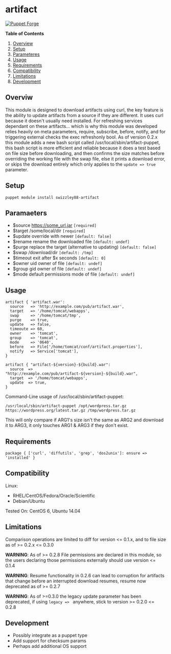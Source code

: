 # artifact #

[![Puppet Forge](https://img.shields.io/badge/puppetforge-v0.3.1-blue.svg)](https://forge.puppetlabs.com/swizzley88/artifact)

**Table of Contents**

1. [Overview](#overview)
2. [Setup](#setup)
3. [Parameteres](#parameters)
4. [Usage](#usage)
5. [Requirements](#requirements)
6. [Compatibility](#compatibility)
7. [Limitations](#limitations)
8. [Development](#development)

## Overviw

This module is designed to download artifacts using curl, the key feature is the ability to update artifacts from a source if they are different. It uses curl because it doesn't usually need installed. For refreshing services dependant on these artifacts... which is why this module was developed relies heavily on meta parameters, require, subscribe, before, notify, and for triggering external checks the exec refreshonly bool. As of version 0.2.x this module adds a new bash script called /usr/local/sbin/artifact-puppet, this bash script is more efficient and reliable because it does a test based on file size before downloading, and then confirms the size matches before overriding the working file with the swap file, else it prints a download error, or skips the download entirely which only applies to the ```update => true``` parameter. 

## Setup

```puppet module install swizzley88-artifact```

## Paramaeters

  * $source  https://some_url.jar ```[required]```
  * $target  /some/local/dir ```[required]```
  * $update  override with newer ```[default: false]```
  * $rename  rename the downloaded file ```[default: undef]```
  * $purge   replace the target (alternative to updating) ```[default: false]```
  * $swap    /download/dir ```[default: /tmp]```
  * $timeout exit after $x seconds ```[default: 0]```
  * $owner   uid owner of file ```[default: undef]```
  * $group   gid owner of file ```[default: undef]```
  * $mode    default permissions mode of file ```[default: undef]```

## Usage

```
artifact { 'artifact.war': 
  source   => 'http://example.com/pub/artifact.war', 
  target   => '/home/tomcat/webapps', 
  swap     => '/home/tomcat/tmp',
  purge    => true,
  update   => false,
  timeoute => 60,
  owner    => 'tomcat',
  group    => 'tomcat',
  mode     => '0640',
  before   => File['/home/tomcat/conf/artifact.properties'],
  notify   => Service['tomcat'],
}
```

```
artifact { "artifact-${version}-${build}.war": 
  source  => "http://example.com/pub/artifact-${version}-${build}.war", 
  target  => '/home/tomcat/webapps', 
  update  => true,
}
```

Command-Line usage of /usr/local/sbin/artifact-puppet:

```
/usr/local/sbin/artifact-puppet /opt/wordpress.tar.gz https://wordpress.org/latest.tar.gz /tmp/wordpress.tar.gz
```

This will only compare if ARG1's size isn't the same as ARG2 and download it to ARG3, it only touches ARG1 & ARG3 if they don't exist.

## Requirements

```
package { ['curl', 'diffutils', 'grep', 'dos2unix']: ensure => 'installed' }
```

## Compatibility

Linux:

 * RHEL/CentOS/Fedora/Oracle/Scientific
 * Debian/Ubuntu
 
Tested On: CentOS 6, Ubuntu 14.04

## Limitations

Comparison operations are limited to diff for version <= 0.1.x, and to file size as of >= 0.2.x <= 0.3.0

**WARNING**: As of  >= 0.2.8 File permissions are declared in this module, so the users declaring those permissions externally should use version <= 0.1.4

**WARNING**: Resume functionality in 0.2.6 can lead to corruption for artifacts that change before an interrupted download resumes, resume now deprecated as of >= 0.2.7

**WARNING**: As of >=0.3.0 the legacy update parameter has been deprecated, if using ```legacy => ``` anywhere, stick to version >= 0.2.0 <= 0.2.8

## Development

  * Possibly integrate as a puppet type
  * Add support for checksum params
  * Perhaps add additional OS support



